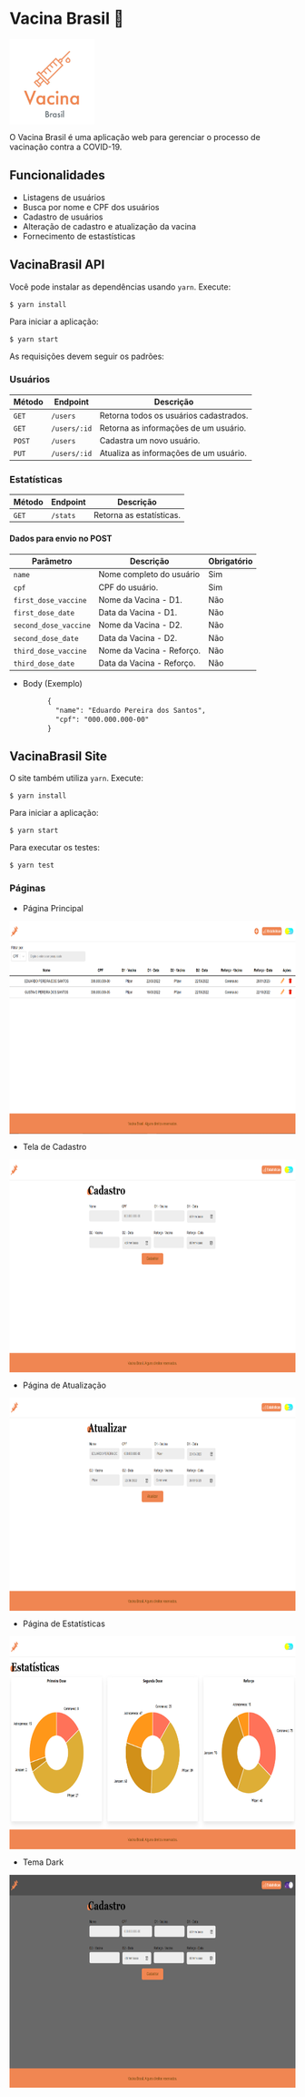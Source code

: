 # Vacina Brasil 👋

<a>
  <img align="center"  height='150px' src="imagens/logo.JPG" />
</a>

O Vacina Brasil é uma aplicação web para gerenciar o processo de vacinação contra a COVID-19.

## Funcionalidades

- Listagens de usuários
- Busca por nome e CPF dos usuários
- Cadastro de usuários
- Alteração de cadastro e atualização da vacina
- Fornecimento de estastísticas

## VacinaBrasil API

Você pode instalar as dependências usando `yarn`. Execute:

```
$ yarn install
```

Para iniciar a aplicação:

```
$ yarn start
```

As requisições devem seguir os padrões:

### Usuários

| Método | Endpoint | Descrição |
|---|---|---|
| `GET` |`/users`|Retorna todos os usuários cadastrados. |
| `GET` |`/users/:id`|Retorna as informações de um usuário. |
| `POST` |`/users`| Cadastra um novo usuário. |
| `PUT` |`/users/:id`| Atualiza as informações de um usuário. |

### Estatísticas


| Método | Endpoint | Descrição |
|---|---|---|
| `GET` |`/stats`|Retorna as estatísticas. |


#### Dados para envio no POST

| Parâmetro | Descrição                | Obrigatório |
| --------- | ------------------------ | ------------
| `name`    | Nome completo do usuário | Sim
| `cpf`     | CPF do usuário.          | Sim
| `first_dose_vaccine`     | Nome da Vacina - D1.          | Não
| `first_dose_date`     | Data da Vacina - D1.          | Não
| `second_dose_vaccine`     | Nome da Vacina - D2.          | Não
| `second_dose_date`     | Data da Vacina - D2.        | Não
| `third_dose_vaccine`     | Nome da Vacina - Reforço.          | Não
| `third_dose_date`     |  Data da Vacina - Reforço.         | Não

- Body (Exemplo)

            {
              "name": "Eduardo Pereira dos Santos",
              "cpf": "000.000.000-00"
            }
            
## VacinaBrasil Site

O site também utiliza `yarn`. Execute:

```
$ yarn install
```

Para iniciar a aplicação:

```
$ yarn start
```

Para executar os testes:

```
$ yarn test
```
### Páginas

- Página Principal

 <img align="center"  height='374px' width=768px src="imagens/principal.png" />
 
- Tela de Cadastro

 <img align="center"  height='374px' width=768px src="imagens/cadastro.png" />

- Página de Atualização

 <img align="center"  height='374px' width=768px src="imagens/atualizar.png" />

- Página de Estatísticas

 <img align="center"  height='374px' width=768px src="imagens/estatisticas.png" />

- Tema Dark

 <img align="center"  height='374px' width=768px src="imagens/dark.png" />

